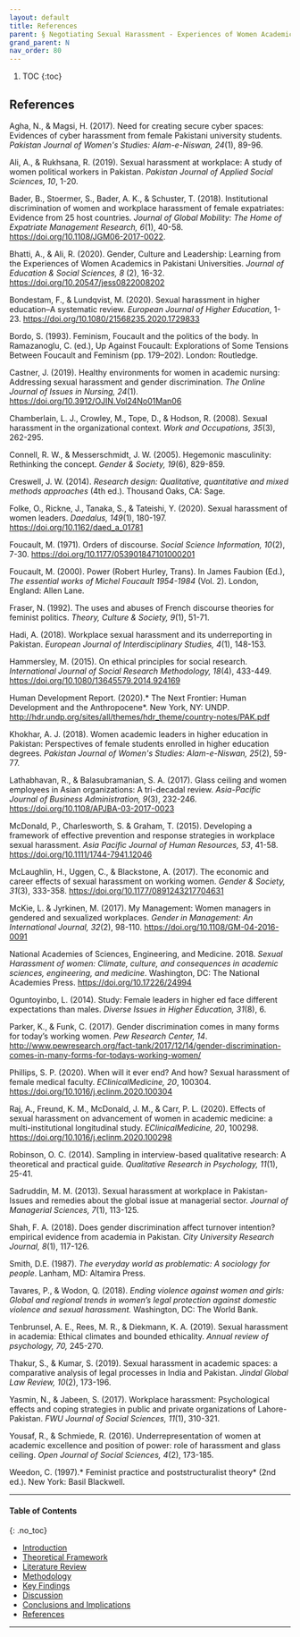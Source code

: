 ```yaml
---
layout: default
title: References   
parent: § Negotiating Sexual Harassment - Experiences of Women Academic Leaders in Pakistan 
grand_parent: N 
nav_order: 80 
---
```

<style>
.dont-break-out {
  /* These are technically the same, but use both */
  overflow-wrap: break-word;
  word-wrap: break-word;

     -ms-word-break: break-all;
  /* This is the dangerous one in WebKit, as it breaks things wherever */
  word-break: break-all;
  /* Instead use this non-standard one: */
  word-break: break-word;
}

.youtube-container {
    position: relative;
    width: 100%;
    height: 0;
    padding-bottom: 56.25%;
}
.youtube-video {
    position: absolute;
    top: 0;
    left: 0;
    width: 100%;
    height: 100%;
}

</style>

<div class="dont-break-out" markdown="1">

1. TOC
{:toc}

## References
Agha, N., & Magsi, H. (2017). Need for creating secure cyber spaces: Evidences of cyber harassment from female Pakistani university students. *Pakistan Journal of Women's Studies: Alam-e-Niswan, 24*(1), 89-96. 

Ali, A., & Rukhsana, R. (2019). Sexual harassment at workplace: A study of women political workers in Pakistan. *Pakistan Journal of Applied Social Sciences, 10*, 1-20. 

Bader, B., Stoermer, S., Bader, A. K., & Schuster, T. (2018). Institutional discrimination of women and workplace harassment of female expatriates: Evidence from 25 host countries. *Journal of Global Mobility: The Home of Expatriate Management Research, 6*(1), 40-58. https://doi.org/10.1108/JGM06-2017-0022.

Bhatti, A., & Ali, R. (2020). Gender, Culture and Leadership: Learning from the Experiences of Women Academics in Pakistani Universities. *Journal of Education & Social Sciences, 8* (2), 16-32. https://doi.org/10.20547/jess0822008202

Bondestam, F., & Lundqvist, M. (2020). Sexual harassment in higher education–A systematic review. *European Journal of Higher Education*, 1-23. https://doi.org/10.1080/21568235.2020.1729833 

Bordo, S. (1993). Feminism, Foucault and the politics of the body. In Ramazanoglu, C. (ed.), Up Against Foucault: Explorations of Some Tensions Between Foucault and Feminism (pp. 179–202). London: Routledge.

Castner, J. (2019). Healthy environments for women in academic nursing: Addressing sexual harassment and gender discrimination. *The Online Journal of Issues in Nursing, 24*(1). https://doi.org/10.3912/OJIN.Vol24No01Man06 

Chamberlain, L. J., Crowley, M., Tope, D., & Hodson, R. (2008). Sexual harassment in the organizational context. *Work and Occupations, 35*(3), 262-295. 

Connell, R. W., & Messerschmidt, J. W. (2005). Hegemonic masculinity: Rethinking the concept. *Gender & Society, 19*(6), 829-859.

Creswell, J. W. (2014). *Research design: Qualitative, quantitative and mixed methods approaches* (4th ed.). Thousand Oaks, CA: Sage. 

Folke, O., Rickne, J., Tanaka, S., & Tateishi, Y. (2020). Sexual harassment of women leaders. *Daedalus, 149*(1), 180-197. https://doi.org/10.1162/daed_a_01781

Foucault, M. (1971). Orders of discourse. *Social Science Information, 10*(2), 7-30. https://doi.org/10.1177/053901847101000201

Foucault, M. (2000). Power (Robert Hurley, Trans). In James Faubion (Ed.), *The essential works of Michel Foucault 1954-1984* (Vol. 2). London, England: Allen Lane. 

Fraser, N. (1992). The uses and abuses of French discourse theories for feminist politics. *Theory, Culture & Society, 9*(1), 51-71. 

Hadi, A. (2018). Workplace sexual harassment and its underreporting in Pakistan. *European Journal of Interdisciplinary Studies, 4*(1), 148-153.

Hammersley, M. (2015). On ethical principles for social research. *International Journal of Social Research Methodology, 18*(4), 433-449. https://doi.org/10.1080/13645579.2014.924169

Human Development Report. (2020).* The Next Frontier: Human Development and the Anthropocene*. New York, NY: UNDP. http://hdr.undp.org/sites/all/themes/hdr_theme/country-notes/PAK.pdf 

Khokhar, A. J. (2018). Women academic leaders in higher education in Pakistan: Perspectives of female students enrolled in higher education degrees. *Pakistan Journal of Women's Studies: Alam-e-Niswan, 25*(2), 59-77.

Lathabhavan, R., & Balasubramanian, S. A. (2017). Glass ceiling and women employees in Asian organizations: A tri-decadal review. *Asia-Pacific Journal of Business Administration, 9*(3), 232-246. https://doi.org/10.1108/APJBA-03-2017-0023 

McDonald, P., Charlesworth, S. & Graham, T. (2015). Developing a framework of effective prevention and response strategies in workplace sexual harassment. *Asia Pacific Journal of Human Resources, 53*, 41-58. https://doi.org/10.1111/1744-7941.12046

McLaughlin, H., Uggen, C., & Blackstone, A. (2017). The economic and career effects of sexual harassment on working women. *Gender & Society, 31*(3), 333-358. https://doi.org/10.1177/0891243217704631 

McKie, L. & Jyrkinen, M. (2017). My Management: Women managers in gendered and sexualized workplaces. *Gender in Management: An International Journal, 32*(2), 98-110. https://doi.org/10.1108/GM-04-2016-0091

National Academies of Sciences, Engineering, and Medicine. 2018. *Sexual Harassment of women: Climate, culture, and consequences in academic sciences, engineering, and medicine*. Washington, DC: The National Academies Press. https://doi.org/10.17226/24994 

Oguntoyinbo, L. (2014). Study: Female leaders in higher ed face different expectations than males. *Diverse Issues in Higher Education, 31*(8), 6.

Parker, K., & Funk, C. (2017). Gender discrimination comes in many forms for today’s working women. *Pew Research Center, 14*. http://www.pewresearch.org/fact-tank/2017/12/14/gender-discrimination-comes-in-many-forms-for-todays-working-women/ 

Phillips, S. P. (2020). When will it ever end? And how? Sexual harassment of female medical faculty. *EClinicalMedicine, 20*, 100304. https://doi.org/10.1016/j.eclinm.2020.100304

Raj, A., Freund, K. M., McDonald, J. M., & Carr, P. L. (2020). Effects of sexual harassment on advancement of women in academic medicine: a multi-institutional longitudinal study. *EClinicalMedicine, 20*, 100298. https://doi.org/10.1016/j.eclinm.2020.100298

Robinson, O. C. (2014). Sampling in interview-based qualitative research: A theoretical and practical guide. *Qualitative Research in Psychology, 11*(1), 25-41.

Sadruddin, M. M. (2013). Sexual harassment at workplace in Pakistan-Issues and remedies about the global issue at managerial sector. *Journal of Managerial Sciences, 7*(1), 113-125. 

Shah, F. A. (2018). Does gender discrimination affect turnover intention? empirical evidence from academia in Pakistan. *City University Research Journal, 8*(1), 117-126.

Smith, D.E. (1987). *The everyday world as problematic: A sociology for people*. Lanham, MD: Altamira Press. 

Tavares, P., & Wodon, Q. (2018). *Ending violence against women and girls: Global and regional trends in women’s legal protection against domestic violence and sexual harassment.* Washington, DC: The World Bank.

Tenbrunsel, A. E., Rees, M. R., & Diekmann, K. A. (2019). Sexual harassment in academia: Ethical climates and bounded ethicality. *Annual review of psychology, 70,* 245-270.

Thakur, S., & Kumar, S. (2019). Sexual harassment in academic spaces: a comparative analysis of legal processes in India and Pakistan. *Jindal Global Law Review, 10*(2), 173-196. 

Yasmin, N., & Jabeen, S. (2017). Workplace harassment: Psychological effects and coping strategies in public and private organizations of Lahore-Pakistan. *FWU Journal of Social Sciences, 11*(1), 310-321.

Yousaf, R., & Schmiede, R. (2016). Underrepresentation of women at academic excellence and position of power: role of harassment and glass ceiling. *Open Journal of Social Sciences, 4*(2), 173-185.

Weedon, C. (1997).* Feminist practice and poststructuralist theory* (2nd ed.). New York: Basil Blackwell.
***

#### Table of Contents
{: .no_toc}

<ul><li> <a href="/docs/N/Negotiating-Sexual-Harassment-Experiences-of-Women-Academic-Leaders-in-Pakistan-1/">
Introduction</a></li><li> <a href="/docs/N/Negotiating-Sexual-Harassment-Experiences-of-Women-Academic-Leaders-in-Pakistan-2/">
Theoretical Framework</a></li><li> <a href="/docs/N/Negotiating-Sexual-Harassment-Experiences-of-Women-Academic-Leaders-in-Pakistan-3/">
Literature Review</a></li><li> <a href="/docs/N/Negotiating-Sexual-Harassment-Experiences-of-Women-Academic-Leaders-in-Pakistan-4/">
Methodology</a></li><li> <a href="/docs/N/Negotiating-Sexual-Harassment-Experiences-of-Women-Academic-Leaders-in-Pakistan-5/">
Key Findings</a></li><li> <a href="/docs/N/Negotiating-Sexual-Harassment-Experiences-of-Women-Academic-Leaders-in-Pakistan-6/">
Discussion</a></li><li> <a href="/docs/N/Negotiating-Sexual-Harassment-Experiences-of-Women-Academic-Leaders-in-Pakistan-7/">
Conclusions and Implications</a></li><li> <a href="/docs/N/Negotiating-Sexual-Harassment-Experiences-of-Women-Academic-Leaders-in-Pakistan-8/">
References</a></li></ul>

***

</div>
